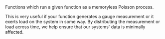 Functions which run a given function as a memoryless Poisson process.

This is very useful if your function generates a gauge measurement or it exerts
load on the system in some way. By distributing the measurement or load across
time, we help ensure that our systems' data is minimally affected.
